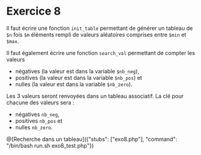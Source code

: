 # Exercice 8

Il faut écrire une fonction `init_table` permettant de générer un tableau de `$n` fois `$m` éléments rempli de valeurs aléatoires comprises entre `$min` et `$max`.

Il faut également écrire une fonction `search_val` permettant de compter les valeurs 
- négatives (la valeur est dans la variable `$nb_neg`),
- positives (la valeur est dans la variable `$nb_pos`) et 
- nulles (la valeur est dans la variable `$nb_zero`).

Les 3 valeurs seront renvoyées dans un tableau associatif. La clé pour chacune des valeurs sera : 
- négatives `nb_neg`,
- positives `nb_pos` et 
- nulles `nb_zero`.

@[Recherche dans un tableau]({"stubs": ["exo8.php"], "command": "/bin/bash run.sh exo8_test.php"})
